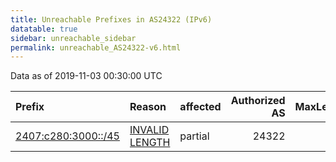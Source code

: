 ```yaml
---
title: Unreachable Prefixes in AS24322 (IPv6)
datatable: true
sidebar: unreachable_sidebar
permalink: unreachable_AS24322-v6.html
---
```


Data as of 2019-11-03 00:30:00 UTC


<div class="datatable-begin"></div>

| Prefix                                                           | Reason                                                                                                        | affected   |   Authorized AS |   MaxLength | Anchor                                       |   unreachable /48s |
|:-----------------------------------------------------------------|:--------------------------------------------------------------------------------------------------------------|:-----------|----------------:|------------:|:---------------------------------------------|-------------------:|
| [2407:c280:3000::/45](https://stat.ripe.net/2407:c280:3000::/45) | [INVALID LENGTH](https://rpki-validator.ripe.net/announcement-preview?asn=AS24322&prefix=2407:c280:3000::/45) | partial    |           24322 |          32 | [APNIC](unreachable_APNIC_RPKI_Root-v6.html) |                  8 |

<div class="datatable-end"></div>